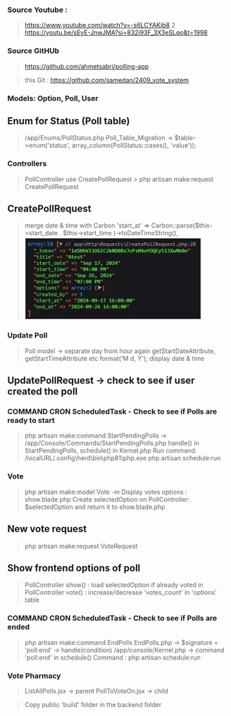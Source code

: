 ### Source Youtube :

> https://www.youtube.com/watch?v=-s6LCYAKib8
> 2 https://youtu.be/sEvE-JnwJMA?si=832i93F_3X3eSLqo&t=1998

### Source GitHUb

> https://github.com/ahmetsabri/polling-app

> this Git : https://github.com/samedan/2409_vote_system

### Models: Option, Poll, User

## Enum for Status (Poll table)

> /app/Enums/PollStatus.php
> Poll_Table_Migration -> $table->enum('status', array_column(PollStatus::cases(), 'value'));

### Controllers

> PollController use CreatePollRequest > php artisan make:request CreatePollRequest

## CreatePollRequest

> merge date & time with Carbon
> 'start_at' => Carbon::parse($this->start_date . $this->start_time )->toDateTimeString(),
> ![Carbon merge](https://github.com/samedan/2409_vote_system/blob/main/public/images/printscreen1.jpg)

### Update Poll

> Poll model -> separate day from hour again
> getStartDateAttribute, getStartTimeAttribute etc
> format('M d, Y'); display date & time

## UpdatePollRequest -> check to see if user created the poll

### COMMAND CRON ScheduledTask - Check to see if Polls are ready to start

> php artisan make:command StartPendingPolls -> /app/Console/Commands/StartPendingPolls.php
> handle() in StartPendingPolls, schedule() in Kernel.php
> Run command: /localURL/.config\herd\bin\php81\php.exe php artisan schedule:run

### Vote

> php artisan make:model Vote -m
> Display votes options : show.blade.php
> Create selectedOption on PollController: $selectedOption and return it to show.blade.php

## New vote request

> php artisan make:request VoteRequest

## Show frontend options of poll

> PollController show() : load selectedOption if already voted in
> PollController vote() : increase/decrease 'votes_count' in 'options' table

### COMMAND CRON ScheduledTask - Check to see if Polls are ended

> php artisan make:command EndPolls
> EndPolls.php -> $signature = 'poll:end' -> handle(condition)
> /app/console/Kernel.php -> command 'poll:end' in schedule()
> Command : php artisan schedule:run

### Vote Pharmacy

> ListAllPolls.jsx -> parent
> PollToVoteOn.jsx -> child

> Copy public 'build' folder in the backend folder
